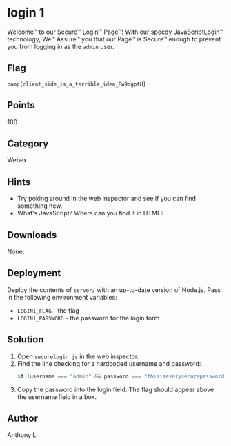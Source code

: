 # login 1
Welcome™ to our Secure™ Login™ Page™! With our speedy JavaScriptLogin™ technology, We™ Assure™ you that our Page™ is Secure™ enough to prevent you from logging in as the `admin` user.

## Flag
```
camp{client_side_is_a_terrible_idea_Fw9dgptH}
```

## Points
100

## Category
Webex

## Hints
* Try poking around in the web inspector and see if you can find something new.
* What's JavaScript? Where can you find it in HTML?

## Downloads
None.

## Deployment
Deploy the contents of `server/` with an up-to-date version of Node.js. Pass in the following environment variables:
* `LOGIN1_FLAG` - the flag
* `LOGIN1_PASSWORD` - the password for the login form

## Solution
1. Open `securelogin.js` in the web inspector.
2. Find the line checking for a hardcoded username and password:
   ```javascript
   if (username === "admin" && password === "thisisaverysecurepasswordhahaaaaaa") {
   ```
3. Copy the password into the login field. The flag should appear above the username field in a box.

## Author
Anthony Li
